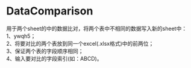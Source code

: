 # DataComparison

用于两个sheet的中的数据比对，将两个表中不相同的数据写入新的sheet中：  
1、ywqh5；  
2、将要对比的两个表放到同一个excel(.xlsx格式)中的前两位；  
3、保证两个表的字段顺序相同；  
4、输入要对比的字段索引(如：ABCD)。
